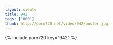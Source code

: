 ```yaml
--- 
layout: sieutv
title: 942
tags: ["000"]
thumb: http://porn720.net/video/942/poster.jpg
---
```

{% include porn720 key="942" %} 
